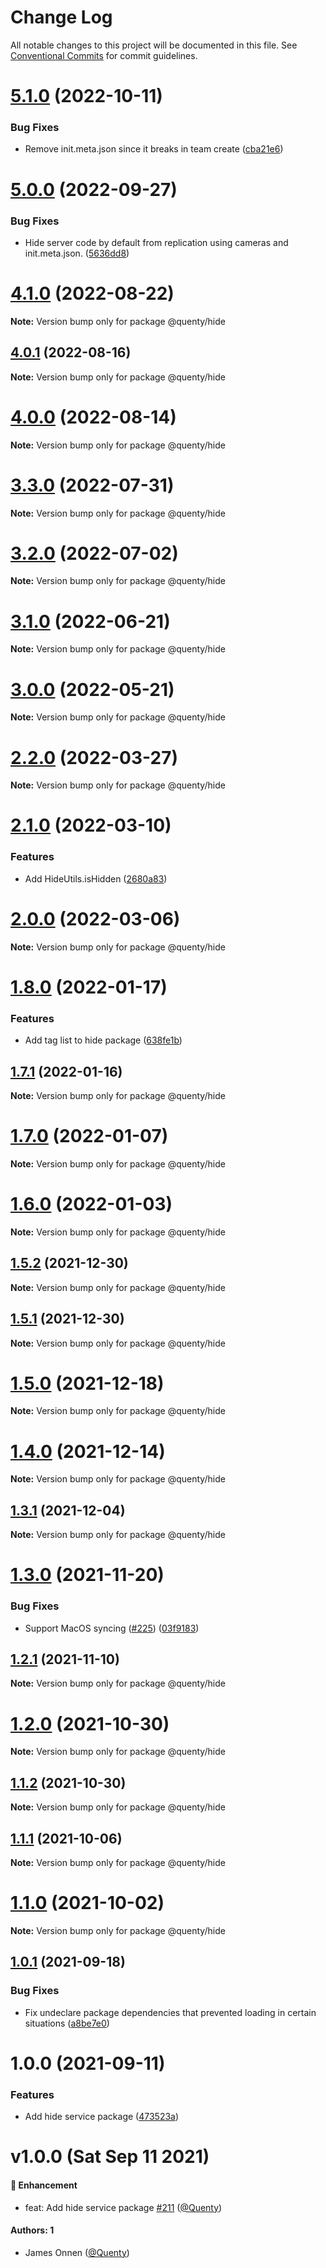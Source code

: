 # Change Log

All notable changes to this project will be documented in this file.
See [Conventional Commits](https://conventionalcommits.org) for commit guidelines.

# [5.1.0](https://github.com/Quenty/NevermoreEngine/compare/@quenty/hide@5.0.0...@quenty/hide@5.1.0) (2022-10-11)


### Bug Fixes

* Remove init.meta.json since it breaks in team create ([cba21e6](https://github.com/Quenty/NevermoreEngine/commit/cba21e602b50ea3799044eae9cb690d1cd9c88ec))





# [5.0.0](https://github.com/Quenty/NevermoreEngine/compare/@quenty/hide@4.1.0...@quenty/hide@5.0.0) (2022-09-27)


### Bug Fixes

* Hide server code by default from replication using cameras and init.meta.json. ([5636dd8](https://github.com/Quenty/NevermoreEngine/commit/5636dd8cafe68db4571ed214a82b84698f2f74c0))





# [4.1.0](https://github.com/Quenty/NevermoreEngine/compare/@quenty/hide@4.0.1...@quenty/hide@4.1.0) (2022-08-22)

**Note:** Version bump only for package @quenty/hide





## [4.0.1](https://github.com/Quenty/NevermoreEngine/compare/@quenty/hide@4.0.0...@quenty/hide@4.0.1) (2022-08-16)

**Note:** Version bump only for package @quenty/hide





# [4.0.0](https://github.com/Quenty/NevermoreEngine/compare/@quenty/hide@3.3.0...@quenty/hide@4.0.0) (2022-08-14)

**Note:** Version bump only for package @quenty/hide





# [3.3.0](https://github.com/Quenty/NevermoreEngine/compare/@quenty/hide@3.2.0...@quenty/hide@3.3.0) (2022-07-31)

**Note:** Version bump only for package @quenty/hide





# [3.2.0](https://github.com/Quenty/NevermoreEngine/compare/@quenty/hide@3.1.0...@quenty/hide@3.2.0) (2022-07-02)

**Note:** Version bump only for package @quenty/hide





# [3.1.0](https://github.com/Quenty/NevermoreEngine/compare/@quenty/hide@3.0.0...@quenty/hide@3.1.0) (2022-06-21)

**Note:** Version bump only for package @quenty/hide





# [3.0.0](https://github.com/Quenty/NevermoreEngine/compare/@quenty/hide@2.2.0...@quenty/hide@3.0.0) (2022-05-21)

**Note:** Version bump only for package @quenty/hide





# [2.2.0](https://github.com/Quenty/NevermoreEngine/compare/@quenty/hide@2.1.0...@quenty/hide@2.2.0) (2022-03-27)

**Note:** Version bump only for package @quenty/hide





# [2.1.0](https://github.com/Quenty/NevermoreEngine/compare/@quenty/hide@2.0.0...@quenty/hide@2.1.0) (2022-03-10)


### Features

* Add HideUtils.isHidden ([2680a83](https://github.com/Quenty/NevermoreEngine/commit/2680a83d892fbe86a422571638414e3a5a5c55b2))





# [2.0.0](https://github.com/Quenty/NevermoreEngine/compare/@quenty/hide@1.8.0...@quenty/hide@2.0.0) (2022-03-06)

**Note:** Version bump only for package @quenty/hide





# [1.8.0](https://github.com/Quenty/NevermoreEngine/compare/@quenty/hide@1.7.1...@quenty/hide@1.8.0) (2022-01-17)


### Features

* Add tag list to hide package ([638fe1b](https://github.com/Quenty/NevermoreEngine/commit/638fe1b6f2d5ed704821830431b782d4aa08311e))





## [1.7.1](https://github.com/Quenty/NevermoreEngine/compare/@quenty/hide@1.7.0...@quenty/hide@1.7.1) (2022-01-16)

**Note:** Version bump only for package @quenty/hide





# [1.7.0](https://github.com/Quenty/NevermoreEngine/compare/@quenty/hide@1.6.0...@quenty/hide@1.7.0) (2022-01-07)

**Note:** Version bump only for package @quenty/hide





# [1.6.0](https://github.com/Quenty/NevermoreEngine/compare/@quenty/hide@1.5.2...@quenty/hide@1.6.0) (2022-01-03)

**Note:** Version bump only for package @quenty/hide





## [1.5.2](https://github.com/Quenty/NevermoreEngine/compare/@quenty/hide@1.5.1...@quenty/hide@1.5.2) (2021-12-30)

**Note:** Version bump only for package @quenty/hide





## [1.5.1](https://github.com/Quenty/NevermoreEngine/compare/@quenty/hide@1.5.0...@quenty/hide@1.5.1) (2021-12-30)

**Note:** Version bump only for package @quenty/hide





# [1.5.0](https://github.com/Quenty/NevermoreEngine/compare/@quenty/hide@1.4.0...@quenty/hide@1.5.0) (2021-12-18)

**Note:** Version bump only for package @quenty/hide





# [1.4.0](https://github.com/Quenty/NevermoreEngine/compare/@quenty/hide@1.3.1...@quenty/hide@1.4.0) (2021-12-14)

**Note:** Version bump only for package @quenty/hide





## [1.3.1](https://github.com/Quenty/NevermoreEngine/compare/@quenty/hide@1.3.0...@quenty/hide@1.3.1) (2021-12-04)

**Note:** Version bump only for package @quenty/hide





# [1.3.0](https://github.com/Quenty/NevermoreEngine/compare/@quenty/hide@1.2.1...@quenty/hide@1.3.0) (2021-11-20)


### Bug Fixes

* Support MacOS syncing ([#225](https://github.com/Quenty/NevermoreEngine/issues/225)) ([03f9183](https://github.com/Quenty/NevermoreEngine/commit/03f918392c6a5bdd33f8a17c38de371d1e06c67a))





## [1.2.1](https://github.com/Quenty/NevermoreEngine/compare/@quenty/hide@1.2.0...@quenty/hide@1.2.1) (2021-11-10)

**Note:** Version bump only for package @quenty/hide





# [1.2.0](https://github.com/Quenty/NevermoreEngine/compare/@quenty/hide@1.1.2...@quenty/hide@1.2.0) (2021-10-30)

**Note:** Version bump only for package @quenty/hide





## [1.1.2](https://github.com/Quenty/NevermoreEngine/compare/@quenty/hide@1.1.1...@quenty/hide@1.1.2) (2021-10-30)

**Note:** Version bump only for package @quenty/hide





## [1.1.1](https://github.com/Quenty/NevermoreEngine/compare/@quenty/hide@1.1.0...@quenty/hide@1.1.1) (2021-10-06)

**Note:** Version bump only for package @quenty/hide





# [1.1.0](https://github.com/Quenty/NevermoreEngine/compare/@quenty/hide@1.0.1...@quenty/hide@1.1.0) (2021-10-02)

**Note:** Version bump only for package @quenty/hide





## [1.0.1](https://github.com/Quenty/NevermoreEngine/compare/@quenty/hide@1.0.0...@quenty/hide@1.0.1) (2021-09-18)


### Bug Fixes

* Fix undeclare package dependencies that prevented loading in certain situations ([a8be7e0](https://github.com/Quenty/NevermoreEngine/commit/a8be7e06a06506a71257862429934e2ed0f6f56b))





# 1.0.0 (2021-09-11)


### Features

* Add hide service package ([473523a](https://github.com/Quenty/NevermoreEngine/commit/473523ac41242f7760df5c876273dae594c03b69))





# v1.0.0 (Sat Sep 11 2021)

#### 🚀 Enhancement

- feat: Add hide service package [#211](https://github.com/Quenty/NevermoreEngine/pull/211) ([@Quenty](https://github.com/Quenty))

#### Authors: 1

- James Onnen ([@Quenty](https://github.com/Quenty))
